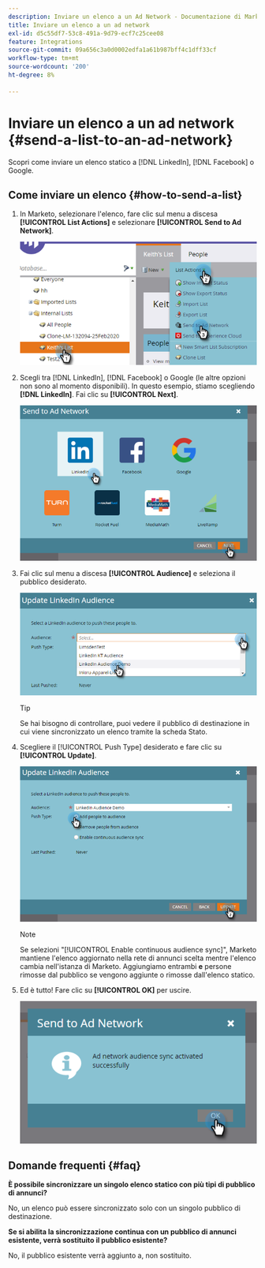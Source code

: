 ```yaml
---
description: Inviare un elenco a un Ad Network - Documentazione di Marketo - Documentazione del prodotto
title: Inviare un elenco a un ad network
exl-id: d5c55df7-53c8-491a-9d79-ecf7c25cee08
feature: Integrations
source-git-commit: 09a656c3a0d0002edfa1a61b987bff4c1dff33cf
workflow-type: tm+mt
source-wordcount: '200'
ht-degree: 8%

---
```


# Inviare un elenco a un ad network {#send-a-list-to-an-ad-network}

Scopri come inviare un elenco statico a [!DNL LinkedIn], [!DNL Facebook] o Google.

## Come inviare un elenco {#how-to-send-a-list}

1. In Marketo, selezionare l&#39;elenco, fare clic sul menu a discesa **[!UICONTROL List Actions]** e selezionare **[!UICONTROL Send to Ad Network]**.

   ![](assets/send-a-list-to-an-ad-network-1.png)

1. Scegli tra [!DNL LinkedIn], [!DNL Facebook] o Google (le altre opzioni non sono al momento disponibili). In questo esempio, stiamo scegliendo **[!DNL LinkedIn]**. Fai clic su **[!UICONTROL Next]**.

   ![](assets/send-a-list-to-an-ad-network-2.png)

1. Fai clic sul menu a discesa **[!UICONTROL Audience]** e seleziona il pubblico desiderato.

   ![](assets/send-a-list-to-an-ad-network-3.png)

   >[!TIP]
   >
   >Se hai bisogno di controllare, puoi vedere il pubblico di destinazione in cui viene sincronizzato un elenco tramite la scheda Stato.

1. Scegliere il [!UICONTROL Push Type] desiderato e fare clic su **[!UICONTROL Update]**.

   ![](assets/send-a-list-to-an-ad-network-4.png)

   >[!NOTE]
   >
   >Se selezioni &quot;[!UICONTROL Enable continuous audience sync]&quot;, Marketo mantiene l&#39;elenco aggiornato nella rete di annunci scelta mentre l&#39;elenco cambia nell&#39;istanza di Marketo. Aggiungiamo entrambi **e** persone rimosse dal pubblico se vengono aggiunte o rimosse dall&#39;elenco statico.

1. Ed è tutto! Fare clic su **[!UICONTROL OK]** per uscire.

   ![](assets/send-a-list-to-an-ad-network-5.png)

## Domande frequenti {#faq}

**È possibile sincronizzare un singolo elenco statico con più tipi di pubblico di annunci?**

No, un elenco può essere sincronizzato solo con un singolo pubblico di destinazione.

**Se si abilita la sincronizzazione continua con un pubblico di annunci esistente, verrà sostituito il pubblico esistente?**

No, il pubblico esistente verrà aggiunto a, non sostituito.
